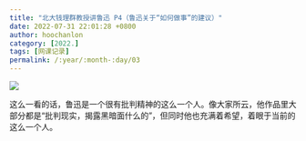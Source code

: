 ```yaml
---
title: "北大钱理群教授讲鲁迅 P4（鲁迅关于“如何做事”的建议）"
date: 2022-07-31 22:01:28 +0800
author: hoochanlon
category: [2022.]
tags: [网课记录]
permalink: /:year/:month-:day/03
---
```


![](https://i.imgtg.com/2022/07/31/r9Co6.png)

<!-- more -->

这么一看的话，鲁迅是一个很有批判精神的这么一个人。像大家所云，他作品里大部分都是“批判现实，揭露黑暗面什么的”，但同时他也充满着希望，着眼于当前的这么一个人。